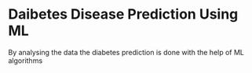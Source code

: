 # Daibetes Disease Prediction Using ML 
 By analysing the data the diabetes prediction is done with the help of ML algorithms
